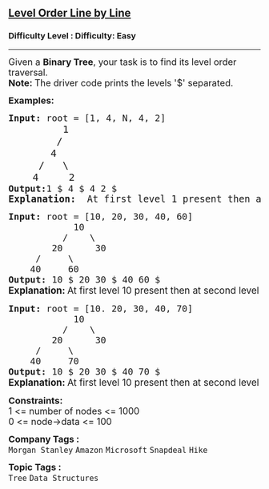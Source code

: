 <h2><a href="https://www.geeksforgeeks.org/problems/level-order-traversal-line-by-line/1">Level Order Line by Line</a></h2><h3>Difficulty Level : Difficulty: Easy</h3><hr><div class="problems_problem_content__Xm_eO"><p><span style="font-size: 18px;">Given a <strong>Binary Tree</strong>, your task is to find its level order traversal.<br><strong>Note:&nbsp;</strong>The driver code prints the levels '$' separated.<br></span></p>
<p><span style="font-size: 18px;"><strong>Examples:</strong></span></p>
<pre><span style="font-size: 18px;"><strong>Input:</strong> root = [1, 4, N, 4, 2]
&nbsp; &nbsp; &nbsp; &nbsp;   </span><span style="font-size: 20px;">1
 &nbsp; &nbsp; &nbsp; &nbsp;/
 &nbsp; &nbsp;&nbsp; &nbsp;4
 &nbsp; &nbsp; /&nbsp; &nbsp;\
 &nbsp; &nbsp;4&nbsp; &nbsp;  2</span><span style="font-size: 18px;">
<strong>Output:</strong>1 $ 4 $ 4 2 $</span>
<span style="font-size: 14pt;"><strong>Explanation:  </strong>At first level 1 present then at second level 4 present then at third level 4 2 present.</span></pre>
<pre><span style="font-size: 18px;"><strong>Input:</strong> root = [10, 20, 30, 40, 60]
&nbsp;&nbsp;&nbsp;&nbsp;&nbsp;&nbsp;&nbsp;&nbsp;&nbsp;&nbsp;&nbsp; 10
 &nbsp;&nbsp;&nbsp;&nbsp;     /&nbsp;&nbsp;&nbsp; \
 &nbsp;&nbsp;&nbsp;&nbsp;&nbsp;&nbsp;&nbsp;20&nbsp;&nbsp;&nbsp;&nbsp;&nbsp;&nbsp;30
 &nbsp;&nbsp;&nbsp; /&nbsp;&nbsp;&nbsp;&nbsp;&nbsp;\
 &nbsp;&nbsp; 40&nbsp;&nbsp;&nbsp;&nbsp; 60
<strong>Output: </strong>10 $ 20 30 $ 40 60 $<br></span><strong style="font-size: 14pt; font-family: -apple-system, BlinkMacSystemFont, 'Segoe UI', Roboto, Oxygen, Ubuntu, Cantarell, 'Open Sans', 'Helvetica Neue', sans-serif;">Explanation: </strong><span style="font-size: 14pt; font-family: -apple-system, BlinkMacSystemFont, 'Segoe UI', Roboto, Oxygen, Ubuntu, Cantarell, 'Open Sans', 'Helvetica Neue', sans-serif;">At first level 10 present then at second level 20 30 present then at third level 40 60 present.</span></pre>
<pre><span style="font-size: 18px;"><strong>Input:</strong> root = [10. 20, 30, 40, 70]
 &nbsp;&nbsp;&nbsp;&nbsp;&nbsp;&nbsp;&nbsp;&nbsp;&nbsp;&nbsp; 10
 &nbsp;&nbsp;&nbsp;&nbsp;     /&nbsp;&nbsp;&nbsp; \
 &nbsp;&nbsp;&nbsp;&nbsp;&nbsp;&nbsp;&nbsp;20&nbsp;&nbsp;&nbsp;&nbsp;&nbsp;&nbsp;30
 &nbsp;&nbsp;&nbsp; /&nbsp;&nbsp;&nbsp;&nbsp;&nbsp;\
 &nbsp;&nbsp; 40&nbsp;&nbsp;&nbsp;&nbsp; 70
<strong>Output: </strong>10 $ 20 30 $ 40 70 $<br></span><strong style="font-size: 14pt; font-family: -apple-system, BlinkMacSystemFont, 'Segoe UI', Roboto, Oxygen, Ubuntu, Cantarell, 'Open Sans', 'Helvetica Neue', sans-serif;">Explanation: </strong><span style="font-size: 14pt; font-family: -apple-system, BlinkMacSystemFont, 'Segoe UI', Roboto, Oxygen, Ubuntu, Cantarell, 'Open Sans', 'Helvetica Neue', sans-serif;">At first level 10 present then at second level 20 30 present then at third level 40 70 present.</span></pre>
<p><span style="font-size: 18px;"><strong>Constraints:</strong><br>1 &lt;= number of nodes &lt;= 1000<br>0 &lt;= node-&gt;data &lt;= 100</span></p></div><p><span style=font-size:18px><strong>Company Tags : </strong><br><code>Morgan Stanley</code>&nbsp;<code>Amazon</code>&nbsp;<code>Microsoft</code>&nbsp;<code>Snapdeal</code>&nbsp;<code>Hike</code>&nbsp;<br><p><span style=font-size:18px><strong>Topic Tags : </strong><br><code>Tree</code>&nbsp;<code>Data Structures</code>&nbsp;